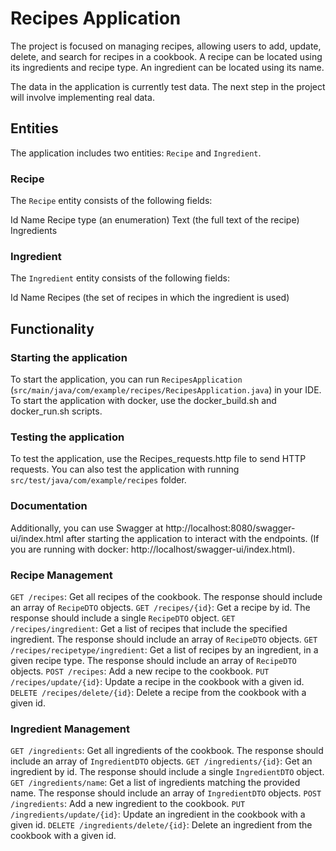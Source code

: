# Recipes Application

The project is focused on managing recipes, 
allowing users to add, update, delete, and search for recipes in a cookbook. 
A recipe can be located using its ingredients and recipe type.
An ingredient can be located using its name.

The data in the application is currently test data. The next step in the project will involve implementing real data.

## Entities
The application includes two entities: `Recipe` and `Ingredient`.

### Recipe

The `Recipe` entity consists of the following fields:

Id
Name
Recipe type (an enumeration)
Text (the full text of the recipe)
Ingredients

### Ingredient

The `Ingredient` entity consists of the following fields:

Id
Name
Recipes (the set of recipes in which the ingredient is used)

## Functionality

### Starting the application
To start the application, you can run `RecipesApplication` (`src/main/java/com/example/recipes/RecipesApplication.java`) in your IDE.
To start the application with docker, use the docker_build.sh and docker_run.sh scripts. 

### Testing the application
To test the application, use the Recipes_requests.http file to send HTTP requests.
You can also test the application with running `src/test/java/com/example/recipes` folder.

### Documentation
Additionally, you can use Swagger at http://localhost:8080/swagger-ui/index.html after starting the application 
to interact with the endpoints. (If you are running with docker: http://localhost/swagger-ui/index.html).

### Recipe Management

`GET /recipes`: Get all recipes of the cookbook. The response should include an array of `RecipeDTO` objects.
`GET /recipes/{id}`: Get a recipe by id. The response should include a single `RecipeDTO` object.
`GET /recipes/ingredient`: Get a list of recipes that include the specified ingredient. The response should include an array of `RecipeDTO` objects.
`GET /recipes/recipetype/ingredient`: Get a list of recipes by an ingredient, in a given recipe type. The response should include an array of `RecipeDTO` objects.
`POST /recipes`: Add a new recipe to the cookbook.
`PUT /recipes/update/{id}`: Update a recipe in the cookbook with a given id.
`DELETE /recipes/delete/{id}`: Delete a recipe from the cookbook with a given id.

### Ingredient Management

`GET /ingredients`: Get all ingredients of the cookbook. The response should include an array of `IngredientDTO` objects.
`GET /ingredients/{id}`: Get an ingredient by id. The response should include a single `IngredientDTO` object.
`GET /ingredients/name`: Get a list of ingredients matching the provided name. The response should include an array of `IngredientDTO` objects.
`POST /ingredients`: Add a new ingredient to the cookbook.
`PUT /ingredients/update/{id}`: Update an ingredient in the cookbook with a given id.
`DELETE /ingredients/delete/{id}`: Delete an ingredient from the cookbook with a given id.



